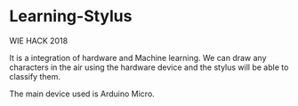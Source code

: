 # Learning-Stylus
WIE HACK 2018

It is a integration of hardware and Machine learning. We can draw any characters in the air using the hardware device and the stylus will be able to classify them.

The main device used is Arduino Micro.
